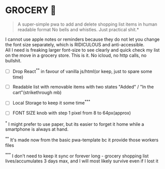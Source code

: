 # GROCERY 🥦
>A super-simple pwa to add and delete shopping list items in human readable format
>No bells and whistles. Just practical shit.<sap>*</sap>

I cannot use apple notes or reminders because they do not let you change the font size separately, 
which is RIDICULOUS and anti-accessible.\
All I need is freaking larger font-size to see clearly and quick check my list on the move in a grocery store. 
This is it. No icloud, no http calls, no bullshit.

- [ ] Drop React<sup>**</sup> in favour of vanilla js/html(or keep, just to spare some time)
- [ ] Readable list with removable items with two states "Added" / "In the cart"(strikethrough mb)
- [ ] Local Storage to keep it some time<sup>***</sup>
- [ ] FONT SIZE knob with step 1 pixel from 8 to 64px(approx)
  



<sup>*</sup> I might prefer to use paper, but its easier to forget it home while a smartphone is always at hand.

<sup>**</sup> It's made now from the basic pwa-template bc it provide those workers files

<sup>***</sup> I don't need to keep it sync or forever long - grocery shopping list lives/accumulates 3 days max, and I will most likely survive even if I lost it